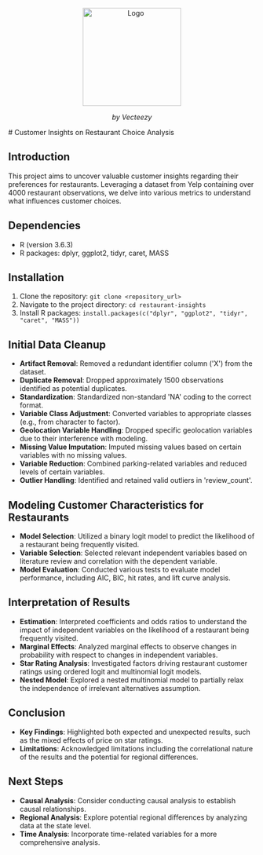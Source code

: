 <p align="center">
  <img src="https://static.vecteezy.com/system/resources/previews/027/127/559/non_2x/yelp-logo-yelp-icon-transparent-free-png.png" width = 200 alt="Logo">
</p>
<p align="center"><em>by Vecteezy</em></p>
# Customer Insights on Restaurant Choice Analysis

## Introduction
This project aims to uncover valuable customer insights regarding their preferences for restaurants. Leveraging a dataset from Yelp containing over 4000 restaurant observations, we delve into various metrics to understand what influences customer choices.

## Dependencies
- R (version 3.6.3)
- R packages: dplyr, ggplot2, tidyr, caret, MASS

## Installation
1. Clone the repository: `git clone <repository_url>`
2. Navigate to the project directory: `cd restaurant-insights`
3. Install R packages: `install.packages(c("dplyr", "ggplot2", "tidyr", "caret", "MASS"))`

   
## Initial Data Cleanup
- **Artifact Removal**: Removed a redundant identifier column ('X') from the dataset.
- **Duplicate Removal**: Dropped approximately 1500 observations identified as potential duplicates.
- **Standardization**: Standardized non-standard 'NA' coding to the correct format.
- **Variable Class Adjustment**: Converted variables to appropriate classes (e.g., from character to factor).
- **Geolocation Variable Handling**: Dropped specific geolocation variables due to their interference with modeling.
- **Missing Value Imputation**: Imputed missing values based on certain variables with no missing values.
- **Variable Reduction**: Combined parking-related variables and reduced levels of certain variables.
- **Outlier Handling**: Identified and retained valid outliers in 'review_count'.

## Modeling Customer Characteristics for Restaurants
- **Model Selection**: Utilized a binary logit model to predict the likelihood of a restaurant being frequently visited.
- **Variable Selection**: Selected relevant independent variables based on literature review and correlation with the dependent variable.
- **Model Evaluation**: Conducted various tests to evaluate model performance, including AIC, BIC, hit rates, and lift curve analysis.

## Interpretation of Results
- **Estimation**: Interpreted coefficients and odds ratios to understand the impact of independent variables on the likelihood of a restaurant being frequently visited.
- **Marginal Effects**: Analyzed marginal effects to observe changes in probability with respect to changes in independent variables.
- **Star Rating Analysis**: Investigated factors driving restaurant customer ratings using ordered logit and multinomial logit models.
- **Nested Model**: Explored a nested multinomial model to partially relax the independence of irrelevant alternatives assumption.

## Conclusion
- **Key Findings**: Highlighted both expected and unexpected results, such as the mixed effects of price on star ratings.
- **Limitations**: Acknowledged limitations including the correlational nature of the results and the potential for regional differences.

## Next Steps
- **Causal Analysis**: Consider conducting causal analysis to establish causal relationships.
- **Regional Analysis**: Explore potential regional differences by analyzing data at the state level.
- **Time Analysis**: Incorporate time-related variables for a more comprehensive analysis.
